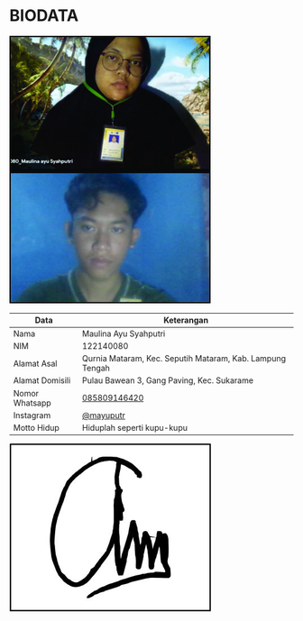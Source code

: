 # BIODATA

![Foto](080_foto.jpg)

| Data            | Keterangan |
| --------------- | ------------- |
| Nama            | Maulina Ayu Syahputri |
| NIM             | 122140080 |
| Alamat Asal     | Qurnia Mataram, Kec. Seputih Mataram, Kab. Lampung Tengah |
| Alamat Domisili | Pulau Bawean 3, Gang Paving, Kec. Sukarame |
| Nomor Whatsapp  | [085809146420](https://wa.me/+6285809146420) |
| Instagram       | [@mayuputr](https://instagram.com/mayuputr) |
| Motto Hidup     | Hiduplah seperti kupu-kupu |

![TTD](080_ttd.jpg)
